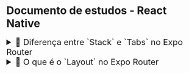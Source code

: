 # Documento de estudos - React Native

<details>
<summary style="font-size:22">🧭 Diferença entre `Stack` e `Tabs` no Expo Router</summary><hr/>

Quando usamos o `expo-router`, temos dois tipos principais de navegação: **Stack** e **Tabs**.  
Cada um serve para um propósito diferente dentro do app.

---

### 1. `Stack` (pilha de telas)

Representa uma **navegação em pilha**, como páginas empilhadas umas sobre as outras.

- Cada vez que você navega para uma nova tela, ela é **empilhada sobre a anterior**.
- Quando volta, ela é **desempilhada** (como apertar o botão “voltar” do celular).
- É o tipo mais comum em apps: menu → detalhes → confirmar, etc.

**Analogia:**  
Pense como um baralho: cada carta é uma tela. Você coloca uma nova por cima (push), e tira ela depois (pop).

📱 **Exemplo visual:**

```
Tela A (Home)
↓
Tela B (Detalhes)
↓
Tela C (Perfil)
```

**Exemplo de uso:**

```jsx
import { Stack } from "expo-router";
export default function Layout() {
  return (
    <Stack>
      <Stack.Screen name="index" options={{ title: "Início" }} />
      <Stack.Screen name="detalhes" options={{ title: "Detalhes" }} />
    </Stack>
  );
}
```

Navegue com router.push("/detalhes") e volte com router.back().

### 2. `Tabs` (abas de navegação)

Representa uma navegação por abas (tab bar) — aquelas que ficam normalmente no rodapé do app.

Ideal quando você quer mudar entre seções principais do app.

Cada aba é independente, sem empilhar uma sobre a outra.

Exemplo típico: “Home”, “Perfil”, “Configurações”.

📱 Exemplo visual:

```
[ Home ] [ Pesquisar ] [ Perfil ]
```

Exemplo de uso:

```jsx
import { Tabs } from "expo-router";
export default function Layout() {
  return (
    <Tabs>
      <Tabs.Screen name="index" options={{ title: "Início" }} />
      <Tabs.Screen name="perfil" options={{ title: "Perfil" }} />
    </Tabs>
  );
}
```

</details>

<details> 
<summary style="font-size:22">🧭 O que é o `Layout` no Expo Router</summary><hr/>

No **Expo Router**, o arquivo **`_layout.js`** (ou `_layout.tsx`) define **a estrutura de navegação** e o **layout base** das telas dentro de uma pasta.

Ele funciona como **um “molde”** que organiza as telas e decide **como elas serão exibidas** — por exemplo, se usarão um **Stack**, **Tabs**, **Drawer**, ou outro tipo de navegação.

---

### Como o `Layout` funciona

- O Expo Router usa **o sistema de pastas** (`app/`) para criar automaticamente as rotas do app.
- Dentro de cada pasta, você pode criar um **`_layout.js`** para definir **como as telas daquela pasta se comportam**.
- Esse layout **engloba todas as telas** dentro da mesma pasta.

**Exemplo de estrutura:**

```
app/
├── _layout.js ← Layout principal do app
├── index.js ← Tela inicial
├── detalhes.js ← Tela de detalhes
└── perfil/
├── _layout.js ← Layout específico da aba "perfil"
├── index.js ← Tela principal do perfil
└── editar.js ← Tela de edição de perfil
```

### Exemplo 1 com `Stack`

Se você quer que as telas sejam empilhadas (navegação tradicional), use:

```jsx
// app/_layout.js
import { Stack } from "expo-router";

export default function Layout() {
  return (
    <Stack>
      <Stack.Screen name="index" options={{ title: "Início" }} />
      <Stack.Screen name="detalhes" options={{ title: "Detalhes" }} />
    </Stack>
  );
}
```

Isso faz com que index.js e detalhes.js usem o mesmo Stack.
Quando você chamar router.push("/detalhes"), a tela de detalhes é empilhada sobre a inicial.

### Exemplo 2 com `Tabs`

Se você quer um menu de abas na parte inferior (navegação por seções), use:

```jsx
// app/_layout.js
import { Tabs } from "expo-router";

export default function Layout() {
  return (
    <Tabs>
      <Tabs.Screen name="index" options={{ title: "Início" }} />
      <Tabs.Screen name="perfil" options={{ title: "Perfil" }} />
    </Tabs>
  );
}
```

Agora o app terá abas fixas para alternar entre “Início” e “Perfil”.

### Exemplo 3 com `Layouts aninhados`

Você também pode misturar Tabs e Stack, criando layouts dentro de layouts.

```jsx
// app/_layout.js → Layout principal com Tabs
import { Tabs } from "expo-router";

export default function Layout() {
  return (
    <Tabs>
      <Tabs.Screen name="home" />
      <Tabs.Screen name="perfil" />
    </Tabs>
  );
}

// app/home/_layout.js → Layout interno do grupo "home" com Stack
import { Stack } from "expo-router";

export default function HomeLayout() {
  return (
    <Stack>
      <Stack.Screen name="index" options={{ title: "Página Inicial" }} />
      <Stack.Screen name="detalhes" options={{ title: "Detalhes" }} />
    </Stack>
  );
}
```

Assim:

- O app tem abas (“Home” e “Perfil”).
- Dentro da aba Home, há uma navegação em pilha entre “Página Inicial” e “Detalhes”.

</details>
